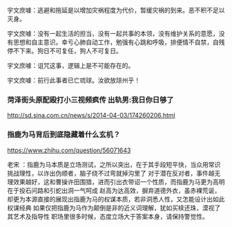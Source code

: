 宇文庶噱：逃避和拖延是以增加灾祸程度为代价，暂缓灾祸的到来。恶不积不足以灭身。

宇文庶噱：没有一起生活的担当，没有一起共事的本领，没有维护关系的意愿，没有思想和自主意识。幸亏心肺自动工作，勉强有心跳和呼吸，排便情不自禁，自残停不下来。狗日不可复任，狗人不可复日。

宇文庶噱：诅咒这事，逻辑上是不可能存在的。

宇文庶噱：前行此事者已亡琉球。汝欲放琼州乎！

### 菏泽街头原配殴打小三视频疯传 出轨男:我日你日够了
http://sd.sina.com.cn/news/s/2014-04-03/174260206.html

### 指鹿为马背后到底隐藏着什么玄机？
https://www.zhihu.com/question/56071643

老宋
：指鹿为马本质是立场测试，之所以突出，在于其手段短平快，当众用常识挑战理性，以诈出伪顺者，脑子绕不过弯就掉沟里了
对于潜在反对者，事件越无理效果越好，这和曹操许田围猎，进而引出衣带诏一个性质，而指鹿为马更为高明在于投石问路和引蛇出洞一气呵成
赵高为达高效，摒弃道德外衣，虽赤裸荒诞，却更为本源直接的展现出指鹿为马的权谋本质，若非洞悉人性，又怎能设计出如此权谋经典
如果仅把指鹿为马作为颠倒是非的近义词理解，犹如买椟还珠，漠视了其艺术及指导性
职场里很多时候，态度立场大于答案本身，请保持警觉性。
